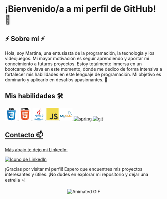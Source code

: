 # ¡Bienvenido/a a mi perfil de GitHub! 👋

## ⚡ Sobre mí ⚡
Hola, soy Martina, una entusiasta de la programación, la tecnología y los videojuegos. Mi mayor motivación es seguir aprendiendo y aportar mi conocimiento a futuros proyectos. Estoy totalmente inmersa en un bootcamp de Java en este momento, donde me dedico de forma intensiva a fortalecer mis habilidades en este lenguaje de programación. Mi objetivo es dominarlo y aplicarlo en desafíos apasionantes. 👾

## Mis habilidades 🛠️
<p align="left"> <a href="https://www.w3schools.com/css/" target="_blank" rel="noreferrer"> <img src="https://raw.githubusercontent.com/devicons/devicon/master/icons/css3/css3-original-wordmark.svg" alt="css3" width="40" height="40"/> </a> <a href="https://www.w3.org/html/" target="_blank" rel="noreferrer"> <img src="https://raw.githubusercontent.com/devicons/devicon/master/icons/html5/html5-original-wordmark.svg" alt="html5" width="40" height="40"/> </a> <a href="https://www.java.com" target="_blank" rel="noreferrer"> <img src="https://raw.githubusercontent.com/devicons/devicon/master/icons/java/java-original.svg" alt="java" width="40" height="40"/> </a> <a href="https://developer.mozilla.org/en-US/docs/Web/JavaScript" target="_blank" rel="noreferrer"> <img src="https://raw.githubusercontent.com/devicons/devicon/master/icons/javascript/javascript-original.svg" alt="javascript" width="40" height="40"/> </a> <a href="https://www.mysql.com/" target="_blank" rel="noreferrer"> <img src="https://raw.githubusercontent.com/devicons/devicon/master/icons/mysql/mysql-original-wordmark.svg" alt="mysql" width="40" height="40"/> </a> <a href="https://spring.io/" target="_blank" rel="noreferrer"> <img src="https://www.vectorlogo.zone/logos/springio/springio-icon.svg" alt="spring" width="40" height="40"/> </a> <a href="https://git-scm.com/" target="_blank" rel="noreferrer"> <img src="https://www.vectorlogo.zone/logos/git-scm/git-scm-icon.svg" alt="git" width="40" height="40"/> </a> <a href="https://www.w3.org/html/" target="_blank" rel="noreferrer"> </p>

## Contacto 📫
Más abajo te dejo mi LinkedIn:

[![Icono de LinkedIn](https://raw.githubusercontent.com/paulrobertlloyd/socialmediaicons/main/linkedin-48x48.png)](https://www.linkedin.com/in/martina-reta-7bb18b1b2/)

¡Gracias por visitar mi perfil! Espero que encuentres mis proyectos interesantes y útiles. ¡No dudes en explorar mi repositorio y dejar una estrella ⭐!
<div align="center">
  <img src="https://media.tenor.com/eT65efTNamoAAAAj/bonfire-darksouls.gif" alt="Animated GIF">
</div>

